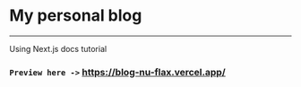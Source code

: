 # My personal blog

-----

Using  Next.js docs tutorial

### `Preview here ->` https://blog-nu-flax.vercel.app/
